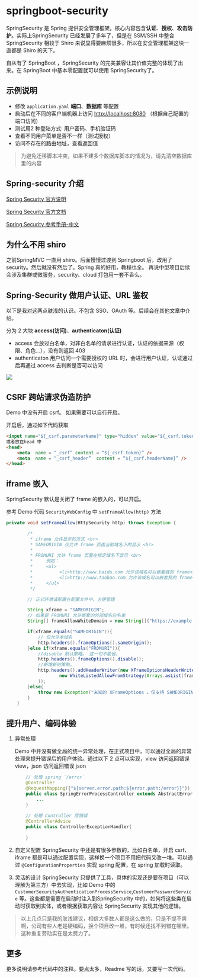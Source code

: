 # springboot-security

SpringSecurity 是 Spring 提供安全管理框架。核心内容包含**认证**、**授权**、**攻击防护**。实际上SpringSecurity 已经发展了多年了，但是在 SSM/SSH 中整合 SpringSecurity 相较于 Shiro 来说显得要麻烦很多，所以在安全管理框架这块一直都是 Shiro 的天下。

自从有了 SpringBoot ，SpringSecurity 的完美兼容让其价值完整的体现了出来。在 SpringBoot 中基本零配置就可以使用 SpringSecurity了。

## 示例说明

+ 修改 `application.yaml` **端口**、**数据库** 等配置
+ 启动后在不同的客户端机器上访问 [http://localhost:8080](http://localhost:8080) （根据自己配置的端口访问）
+ 测试用2 种登陆方式: 用户密码、手机验证码
+ 查看不同用户菜单是否不一样（测试授权）
+ 访问不存在的路由地址，查看返回值

> 为避免迁移脚本冲突，如果不建多个数据库脚本的情况为，请先清空数据库里的内容

## Spring-security 介绍

[Spring Security 官方说明](https://spring.io/projects/spring-security)

[Spring Security 官方文档](https://docs.spring.io/spring-security/site/docs/current/reference/html5/)

[Spring Security 参考手册-中文](https://www.springcloud.cc/spring-security-zhcn.html)

## 为什么不用 shiro

之前SpringMVC 一直用 shiro。后面慢慢过渡到 Springboot 后，改用了 security。然后就没有然后了。Spring 真的好用，教程也全。
再说中型项目后续会涉及集群或微服务，security、cloud 打包用一套不香么。

## Spring-Security 做用户认证、URL 鉴权

以下是我对这两点肤浅的认识。不包含 SSO、OAuth 等。后续会在其他文章中介绍。

分为 2 大块 **access(访问)**、**authenticaton(认证)**

+ access 会放过白名单，对非白名单的请求进行认证，认证的依据来源（权限、角色...），没有则返回 403
+ authenticaton 用户访问一个需要授权的 URL 时，会进行用户认证，认证通过后再通过 access 去判断是否可以访问

![](http://pic.fangxutuwen.com/16003563830451.jpg)

## CSRF 跨站请求伪造防护

Demo 中没有开启 csrf。 如果需要可以自行开启。

开启后，通过如下代码获取

```html
<input name="${_csrf.parameterName}" type="hidden" value="${_csrf.token}">
或者放在head 中
<head> 
	<meta  name = “_csrf” content = “${_csrf.token}” /> 
	<meta  name = “_csrf_header”  content = “${_csrf.headerName}” /> 
</head> 
```

## iframe 嵌入

SpringSecurity 默认是关闭了 frame 的嵌入的，可以开启。

参考 Demo 代码 `SecurityWebConfig` 中 `setFrameAllow(http)` 方法

```java
private void setFrameAllow(HttpSecurity http) throws Exception {

        /*
         * iframe 允许显示的方式 <br>
         * SAMEORIGIN 仅允许 frame 页面当前域名下的显示 <br>
         *
         * FROMURI 允许 frame 页面在指定域名下显示 <br>
         *     例如：
         *     <ul>
         *          <li>http://www.baidu.com 允许该域名可以嵌套我的 frame</li>
         *          <li>http://www.taobao.com 允许该域名可以嵌套我的 frame</li>
         *     </ul>
         */

        // 正式环境请配置在配置文件中。方便管理

        String xframe = "SAMEORIGIN";
        // 如果是 FROMURI 允许嵌套的外部域名白名单
        String[] frameAllowWhiteDomain = new String[]{"https://example.cn","https://example.com"};

        if(xframe.equals("SAMEORIGIN")){
            // 仅允许本域名
            http.headers().frameOptions().sameOrigin();
        }else if(xframe.equals("FROMURI")){
            //disable 默认策略。 这一句不能省。
            http.headers().frameOptions().disable();
            //新增新的策略。
            http.headers().addHeaderWriter(new XFrameOptionsHeaderWriter(
                    new WhiteListedAllowFromStrategy(Arrays.asList(frameAllowWhiteDomain))
            ));
        }else{
            throw new Exception("未知的 XFrameOptions 。仅支持 SAMEORIGIN , FROMURI");
        }
    }
```

## 提升用户、编码体验

1. 异常处理

	Demo 中并没有做全局的统一异常处理，在正式项目中，可以通过全局的异常处理来提升错误后的用户体验。通过以下 2 点可以实现，view 访问返回错误 view，json 访问返回错误 json
	
	```java
    	// 处理 spring `/error` 
        @Controller
        @RequestMapping({"${server.error.path:${error.path:/error}}"})
        public class SpringErrorProcessController extends AbstractErrorController {
            ...
        }
        
        // 处理 Controller 层错误
        @ControllerAdvice
        public class ControllerExceptionHandler{
        
        }
	
	```

2. 自定义配置
    SpringSecurity 中还是有很多参数的，比如白名单，开启 csrf、iframe 都是可以通过配置实现，这样换一个项目不用把代码又改一堆。可以通过 `@ConfigurationProperties` 实现 spring 配置，在 spring 加载时读取。
    
3. 灵活的设计
    SpringSecurity 只提供了工具，具体的实现还是要在项目（可以理解为第三方）中去实现，比如 Demo 中的`CustomerSecurityAuthenticationProcessService`,`CustomerPasswordService` 等。这些都是需要在启动时注入到SpringSecurity 中的，如何将这些类在启动时获取到实体，或者根据获取内容让 SpringSecurity 实现其他的逻辑。 
    
> 以上几点只是我的肤浅建议，相信大多数人都是这么做的，只是不提不爽啊，公司有些人老是硬编码，换个项目改一堆，有时候还找不到错在哪里。这种重复劳动实在是太费力了。

## 更多

更多说明请参考代码中的注释。要点太多，Readme 写的话，又要写一次代码。
